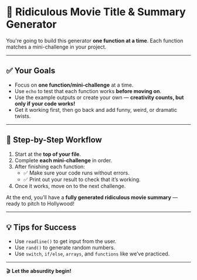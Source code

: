 # 🎥 Ridiculous Movie Title & Summary Generator

You're going to build this generator **one function at a time**. Each function matches a mini-challenge in your project.

---

## ✅ Your Goals

- Focus on **one function/mini-challenge** at a time.
- Use `echo` to test that each function works **before moving on**.
- Use the example outputs or create your own — **creativity counts, but only if your code works!**
- Get it working first, then go back and add funny, weird, or dramatic twists.

---

## 🧪 Step-by-Step Workflow

1. Start at the **top of your file**.
2. Complete **each mini-challenge** in order.
3. After finishing each function:
   - ✅ Make sure your code runs without errors.
   - ✅ Print out your result to check that it’s working.
4. Once it works, move on to the next challenge.

At the end, you’ll have a **fully generated ridiculous movie summary** — ready to pitch to Hollywood!

---

## 💡 Tips for Success

- Use `readline()` to get input from the user.
- Use `rand()` to generate random numbers.
- Use `switch`, `if/else`, `arrays`, and `functions` like we’ve practiced.

---

🎬 **Let the absurdity begin!**
